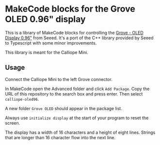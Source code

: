 # MakeCode blocks for the Grove OLED 0.96" display

This is a library of MakeCode blocks for controlling the [Grove - OLED Display 0.96"](https://www.seeedstudio.com/Grove-OLED-Display-0.96%26quot%3B-p-781.html) from Seeed.
It's a port of the C++ library provided by Seeed to Typescript with some minor improvements.

This library is meant for the Calliope Mini.

## Usage

Connect the Calliope Mini to the left Grove connector.

In MakeCode open the Advanced folder and click `Add Package`. Copy the URL of this repository to the search box and press enter. Then select `calliope-oled96`.

A new folder `Grove OLED` should appear in the package list.

Always use `initialize display` at the start of your program to reset the screen.

The display has a width of 16 characters and a height of eight lines. Strings that are longer than 16 character flow into the next line.
